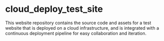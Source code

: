 # cloud_deploy_test_site
This website repository contains the source code and assets for a test website that is deployed on a cloud infrastructure, and is integrated with a continuous deployment pipeline for easy collaboration and iteration.

